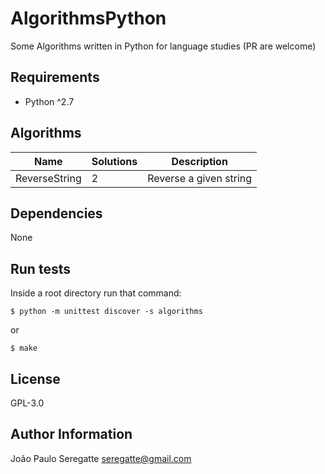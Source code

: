 # AlgorithmsPython

Some Algorithms written in Python for language studies (PR are welcome)

## Requirements

- Python ^2.7

## Algorithms

| Name 						          | Solutions 								            | Description 										                  |
|---------------------------|---------------------------------------|---------------------------------------------------|
| ReverseString			        | 2 								                    | Reverse a given string            								|       

Dependencies
------------

None


Run tests
----------------

Inside a root directory run that command:

```shell
$ python -m unittest discover -s algorithms
```

or

```shell
$ make
```

License
-------

GPL-3.0

Author Information
------------------
João Paulo Seregatte <seregatte@gmail.com>